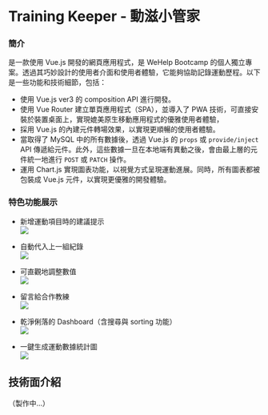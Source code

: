 # Training Keeper - 動滋小管家

### 簡介
是一款使用 Vue.js 開發的網頁應用程式，是 WeHelp Bootcamp 的個人獨立專案。透過其巧妙設計的使用者介面和使用者體驗，它能夠協助記錄運動歷程。以下是一些功能和技術細節，包括：

- 使用 Vue.js ver3 的 composition API 進行開發。
- 使用 Vue Router 建立單頁應用程式（SPA），並導入了 PWA 技術，可直接安裝於裝置桌面上，實現媲美原生移動應用程式的優雅使用者體驗，
- 採用 Vue.js 的內建元件轉場效果，以實現更順暢的使用者體驗。
- 當取得了 MySQL 中的所有數據後，透過 Vue.js 的 ```props``` 或 ```provide/inject``` API 傳遞給元件。此外，這些數據一旦在本地端有異動之後，會由最上層的元件統一地進行 ```POST``` 或 ```PATCH``` 操作。
- 運用 Chart.js 實現圖表功能，以視覺方式呈現運動進展。同時，所有圖表都被包裝成 Vue.js 元件，以實現更優雅的開發體驗。

### 特色功能展示
-  新增運動項目時的建議提示  
  ![](https://i.imgur.com/wi4rdHF.gif)

- 自動代入上一組紀錄  
  ![](https://i.imgur.com/BIndUoK.gif)

- 可直觀地調整數值  
  ![](https://i.imgur.com/C6FHCMD.gif)
 
- 留言給合作教練  
  ![](https://i.imgur.com/5BqXTf7.gif)

- 乾淨俐落的 Dashboard（含搜尋與 sorting 功能）  
  ![](https://i.imgur.com/AAW3jD6.gif)

- 一鍵生成運動數據統計圖  
  ![](https://i.imgur.com/efddDil.gif)

## 技術面介紹
（製作中...）